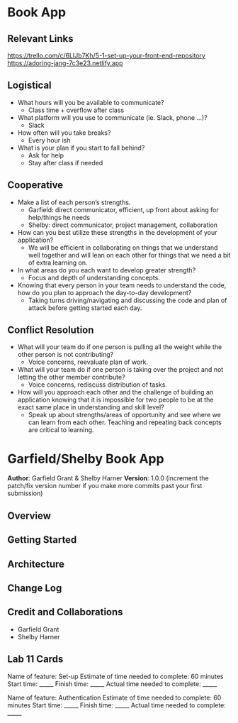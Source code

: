 # Book App

## Relevant Links
https://trello.com/c/6LIJb7Kh/5-1-set-up-your-front-end-repository
https://adoring-jang-7c3e23.netlify.app

## Logistical
  - What hours will you be available to communicate?
    - Class time + overflow after class
  - What platform will you use to communicate (ie. Slack, phone …)?
    - Slack
  - How often will you take breaks?
    - Every hour ish
  - What is your plan if you start to fall behind?
    - Ask for help
    - Stay after class if needed

## Cooperative
  - Make a list of each person’s strengths.
    - Garfield: direct communicator, efficient, up front about asking for help/things he needs
    - Shelby: direct communicator, project management, collaboration
  - How can you best utilize these strengths in the development of your application?
    - We will be efficient in collaborating on things that we understand well together and will lean on each other for things that we need a bit of extra learning on. 
  - In what areas do you each want to develop greater strength?
    - Focus and depth of understanding concepts.
  - Knowing that every person in your team needs to understand the code, how do you plan to approach the day-to-day development?
    - Taking turns driving/navigating and discussing the code and plan of attack before getting started each day.

## Conflict Resolution
  - What will your team do if one person is pulling all the weight while the other person is not contributing?
    - Voice concerns, reevaluate plan of work.
  - What will your team do if one person is taking over the project and not letting the other member contribute?
    - Voice concerns, rediscuss distribution of tasks.
  - How will you approach each other and the challenge of building an application knowing that it is impossible for two people to be at the exact same place in understanding and skill level?
    - Speak up about strengths/areas of opportunity and see where we can learn from each other. Teaching and repeating back concepts are critical to learning.

# Garfield/Shelby Book App

**Author**: Garfield Grant & Shelby Harner
**Version**: 1.0.0 (increment the patch/fix version number if you make more commits past your first submission)

## Overview
<!-- Provide a high level overview of what this application is and why you are building it, beyond the fact that it's an assignment for this class. (i.e. What's your problem domain?) -->

## Getting Started
<!-- What are the steps that a user must take in order to build this app on their own machine and get it running? -->

## Architecture
<!-- Provide a detailed description of the application design. What technologies (languages, libraries, etc) you're using, and any other relevant design information. -->

## Change Log
<!-- Use this area to document the iterative changes made to your application as each feature is successfully implemented. Use time stamps. Here's an example:

01-01-2001 4:59pm - Application now has a fully-functional express server, with a GET route for the location resource. -->

## Credit and Collaborations
  - Garfield Grant
  - Shelby Harner

## Lab 11 Cards

Name of feature: Set-up
Estimate of time needed to complete: 60 minutes
Start time: _____
Finish time: _____
Actual time needed to complete: _____

Name of feature: Authentication
Estimate of time needed to complete: 60 minutes
Start time: _____
Finish time: _____
Actual time needed to complete: _____